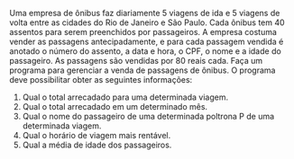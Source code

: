 Uma empresa de ônibus faz diariamente 5 viagens de ida e 5 viagens de volta entre
as cidades do Rio de Janeiro e São Paulo. Cada ônibus tem 40 assentos para serem
preenchidos por passageiros. A empresa costuma vender as passagens
antecipadamente, e para cada passagem vendida é anotado o número do assento, a
data e hora, o CPF, o nome e a idade do passageiro. As passagens são vendidas por
80 reais cada.
Faça um programa para gerenciar a venda de passagens de ônibus. O programa deve
possibilitar obter as seguintes informações:
1. Qual o total arrecadado para uma determinada viagem.
2. Qual o total arrecadado em um determinado mês.
3. Qual o nome do passageiro de uma determinada poltrona P de uma
determinada viagem.
4. Qual o horário de viagem mais rentável.
5. Qual a média de idade dos passageiros. 